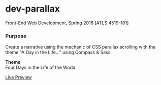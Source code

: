 # dev-parallax
Front-End Web Development, Spring 2016 [ATLS 4519-101]

### Purpose
Create a narrative using the mechanic of CSS parallax scrolling with the theme "A Day in the Life..." using Compass & Sass. 

**Theme**<br/> Four Days in the Life of the World

[Live Preview](http://creative.colorado.edu/~chhs9974/dev/dev-parallax/)

